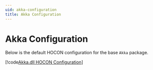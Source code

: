 ```yaml
---
uid: akka-configuration
title: Akka Configuration
---
```


# Akka Configuration

Below is the default HOCON configuration for the base `Akka` package.

[!code[Akka.dll HOCON Configuration](../../../../src/core/Akka/Configuration/akka.conf)]
